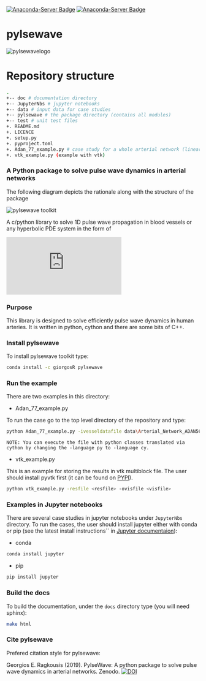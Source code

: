 [![Anaconda-Server Badge](https://anaconda.org/giorgosr/pylsewave/badges/version.svg)](https://anaconda.org/giorgosr/pylsewave)
[![Anaconda-Server Badge](https://anaconda.org/giorgosr/pylsewave/badges/platforms.svg)](https://anaconda.org/giorgosr/pylsewave)

# pylsewave

![pylsewavelogo](./doc/sphinx-rootdir/figures/pylsewave_logo64x64.png)

# Repository structure

```bash
.
+-- doc # documentation directory
+-- JupyterNbs # jupyter notebooks
+-- data # input data for case studies
+-- pylsewave # the package directory (contains all modules)
+-- test # unit test files
+. README.md
+. LICENCE
+. setup.py
+. pyproject.toml
+. Adan_77_example.py # case study for a whole arterial network (linear-elastic arterial walls)
+. vtk_example.py (example with vtk)
```

### A Python package to solve pulse wave dynamics in arterial networks

The following diagram depicts the rationale along with the structure of the package

![pylsewave toolkit](./JupyterNbs/images/pylsewave.png)

A c/python library to solve 1D pulse wave propagation in blood vessels or any hyperbolic PDE system in the form of

![Hyperbolic system](https://latex.codecogs.com/gif.latex?%5Cfrac%7B%5Cpartial%20%5Cbf%7BU%7D%7D%7B%5Cpartial%20t%7D%20&plus;%20%5Cfrac%7B%5Cpartial%20%5Cbf%7BF%7D%7D%7B%5Cpartial%20x%7D%20%3D%20%5Cbf%7BS%7D)

### Purpose

This library is designed to solve efficiently pulse wave dynamics in human arteries. It is written in python, cython and there are some bits of C++.

### Install pylsewave

To install pylsewave toolkit type:

```bash
conda install -c giorgosR pylsewave
```

### Run the example

There are two examples in this directory:

* Adan_77_example.py

To run the case go to the top level directory of the repository and type:

```bash
python Adan_77_example.py -ivesseldatafile data\Arterial_Network_ADAN56.txt -ibcinflowfile data\inflow_Aorta.txt -oresfile arterial_network_77_vessels -language py
```

`NOTE: You can execute the file with python classes translated via cython by changing the -language py to -language cy.`

* vtk_example.py

This is an example for storing the results in vtk multiblock file. The user should install pyvtk first (it can be found on [PYPI](https://pypi.org/project/vtk/)).

```bash
python vtk_example.py -resfile <resfile> -ovisfile <visfile>
```

### Examples in Jupyter notebooks

There are several case studies in jupyter notebooks under `JupyterNbs` directory. To run the cases, the user should install jupyter either with conda or pip (see the latest install instructions`` in [Jupyter documentaion](https://jupyter.readthedocs.io/en/latest/install.html)):

* conda

```bash
conda install jupyter
```

* pip

```bash
pip install jupyter
```

### Build the docs

To build the documentation, under the `docs` directory type (you will need sphinx):

```bash
make html
```

### Cite pylsewave

Prefered citation style for pylsewave:

Georgios E. Ragkousis (2019). PylseWave: A python package to solve pulse wave dynamics in arterial networks. Zenodo. [![DOI](https://zenodo.org/badge/DOI/10.5281/zenodo.3426789.svg)](https://doi.org/10.5281/zenodo.3426789)